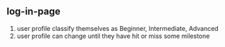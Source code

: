 ## log-in-page
1. user profile classify themselves as Beginner, Intermediate, Advanced 
2. user profile can change until they have hit or miss some milestone
